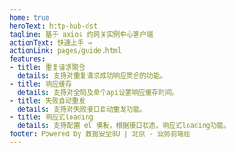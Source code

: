 ```yaml
---
home: true
heroText: http-hub-dst
tagline: 基于 axios 的网关实例中心客户端
actionText: 快速上手 →
actionLink: pages/guide.html
features:
- title: 重复请求聚合
  details: 支持对重复请求成功响应聚合的功能。
- title: 响应缓存
  details: 支持对全局及单个api设置响应缓存时间。
- title: 失败自动重发
  details: 支持对失败接口自动重发功能。
- title: 响应式loading
  details: 支持配置 el 模板，根据接口状态，响应式loading功能。
footer: Powered by 数据安全BU | 北京 - 业务前端组
---
```


